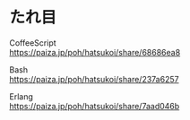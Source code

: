 たれ目
======


CoffeeScript  
https://paiza.jp/poh/hatsukoi/share/68686ea8  
  
  
Bash  
https://paiza.jp/poh/hatsukoi/share/237a6257  
  
  
Erlang  
https://paiza.jp/poh/hatsukoi/share/7aad046b  
